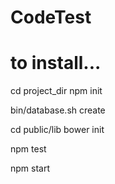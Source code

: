 # CodeTest

# to install...
cd project_dir
npm init

bin/database.sh create

cd public/lib
bower init

npm test

npm start
